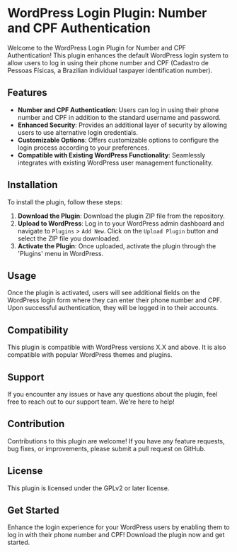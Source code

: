 <div data-message-author-role="assistant" data-message-id="1b61ad48-380f-4db0-8950-57b7c60619d2" dir="auto" class="min-h-[20px] text-message flex flex-col items-start gap-3 whitespace-pre-wrap break-words [.text-message+&amp;]:mt-5 overflow-x-auto"><div class="markdown prose w-full break-words dark:prose-invert light"><h1>WordPress Login Plugin: Number and CPF Authentication</h1><p>Welcome to the WordPress Login Plugin for Number and CPF Authentication! This plugin enhances the default WordPress login system to allow users to log in using their phone number and CPF (Cadastro de Pessoas Físicas, a Brazilian individual taxpayer identification number).</p><h2>Features</h2><ul><li><strong>Number and CPF Authentication</strong>: Users can log in using their phone number and CPF in addition to the standard username and password.</li><li><strong>Enhanced Security</strong>: Provides an additional layer of security by allowing users to use alternative login credentials.</li><li><strong>Customizable Options</strong>: Offers customizable options to configure the login process according to your preferences.</li><li><strong>Compatible with Existing WordPress Functionality</strong>: Seamlessly integrates with existing WordPress user management functionality.</li></ul><h2>Installation</h2><p>To install the plugin, follow these steps:</p><ol><li><strong>Download the Plugin</strong>: Download the plugin ZIP file from the repository.</li><li><strong>Upload to WordPress</strong>: Log in to your WordPress admin dashboard and navigate to <code>Plugins</code> &gt; <code>Add New</code>. Click on the <code>Upload Plugin</code> button and select the ZIP file you downloaded.</li><li><strong>Activate the Plugin</strong>: Once uploaded, activate the plugin through the 'Plugins' menu in WordPress.</li></ol><h2>Usage</h2><p>Once the plugin is activated, users will see additional fields on the WordPress login form where they can enter their phone number and CPF. Upon successful authentication, they will be logged in to their accounts.</p><h2>Compatibility</h2><p>This plugin is compatible with WordPress versions X.X and above. It is also compatible with popular WordPress themes and plugins.</p><h2>Support</h2><p>If you encounter any issues or have any questions about the plugin, feel free to reach out to our support team. We're here to help!</p><h2>Contribution</h2><p>Contributions to this plugin are welcome! If you have any feature requests, bug fixes, or improvements, please submit a pull request on GitHub.</p><h2>License</h2><p>This plugin is licensed under the <a target="_new">GPLv2 or later</a> license.</p><h2>Get Started</h2><p>Enhance the login experience for your WordPress users by enabling them to log in with their phone number and CPF! Download the plugin now and get started.</p></div></div>
